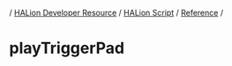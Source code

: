 / [HALion Developer Resource](../..//HALion-Developer-Resource.md) / [HALion Script](./HALion-Script.md) / [Reference](./Reference.md) /

# playTriggerPad
